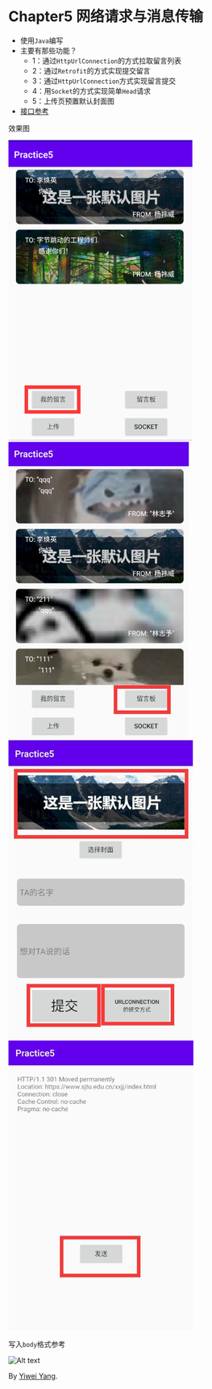 # Chapter5 网络请求与消息传输

* 使用`Java`编写
* 主要有那些功能？
	* 1：通过`HttpUrlConnection`的⽅式拉取留⾔列表
	* 2：通过`Retrofit`的⽅式实现提交留⾔
	* 3：通过`HttpUrlConnection`⽅式实现留⾔提交
	* 4：⽤`Socket`的⽅式实现简单`Head`请求
	* 5：上传页预置默认封面图
* [接口参考](https://github.com/Smileglaze/bytedance-android-camp/blob/main/chapter5/files/About%20Interface.pdf)


效果图

![Alt text](files/1.png)
![Alt text](files/2.jpg)
![Alt text](files/3.jpg)
![Alt text](files/4.jpg)

写入`body`格式参考

![Alt text](https://img-ask.csdn.net/upload/201805/09/1525863351_886440.png)

By [Yiwei Yang](https://github.com/Smileglaze).
